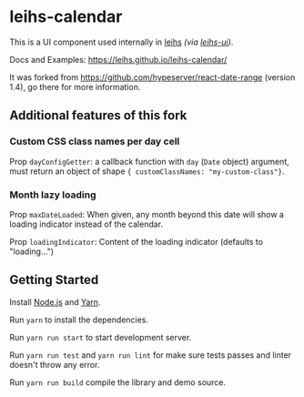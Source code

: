 # leihs-calendar

This is a UI component used internally in [leihs](https://github.com/leihs/leihs) _(via [leihs-ui](https://github.com/leihs/leihs-ui))_.

Docs and Examples: <https://leihs.github.io/leihs-calendar/>

It was forked from <https://github.com/hypeserver/react-date-range> (version 1.4), go there for more information.

## Additional features of this fork

### Custom CSS class names per day cell

Prop `dayConfigGetter`: a callback function with `day` (`Date` object) argument, must return an object of shape `{ customClassNames: "my-custom-class"}`. 

### Month lazy loading

Prop `maxDateLoaded`: When given, any month beyond this date will show a loading indicator instead of the calendar. 

Prop `loadingIndicator`: Content of the loading indicator (defaults to "loading…")

## Getting Started

Install [Node.js](https://nodejs.org/en/download) and [Yarn](https://yarnpkg.com/lang/en/).

Run `yarn` to install the dependencies.

Run `yarn run start` to start development server.

Run `yarn run test` and `yarn run lint` for make sure tests passes and linter doesn't throw any error.

Run `yarn run build` compile the library and demo source.


